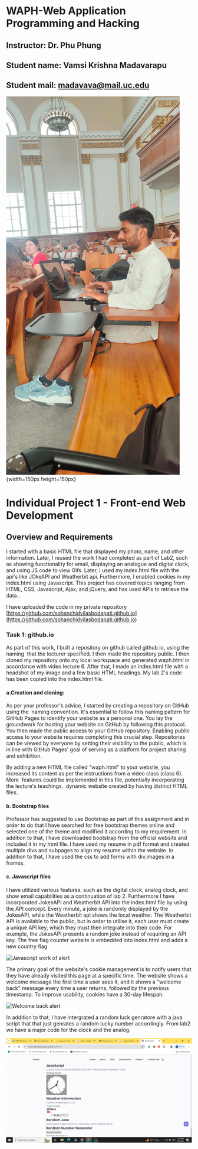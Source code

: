 # WAPH-Web Application Programming and Hacking

## Instructor: Dr. Phu Phung

## Student name: Vamsi Krishna Madavarapu

## Student mail: madavava@mail.uc.edu

![headshot](assets/img/Pro.jpg){width=150px height=150px}

# Individual Project 1 - Front-end Web Development 

## Overview and Requirements 

I started with a basic HTML file that displayed my photo, name, and other information. Later, I reused the work I had completed as part of Lab2, such as showing functionality for email, displaying an analogue and digital clock, and using JS code to view Gifs. Later, I used my index.html file with the api's like JOkeAPI and Weatherbit api. Furthermore, I enabled cookies in my index.html using Javascript. This project has covered topics ranging from HTML, CSS, Javascript, Ajax, and jQuery, and has used APIs to retrieve the data..

I have uploaded the code in my private repository [https://github.com/sohanchidvilasbodapati.github.io] (https://github.com/sohanchidvilasbodapati.github.io)


### Task 1: github.io

As part of this work, I built a repository on github called github.io, using the naming  that the lecturer specified. I then made the repository public. I then cloned my repository onto my local workspace and generated waph.html in accordance with video lecture 6. After that, I made an index.html file with a headshot of my image and a few basic HTML headings. My lab 2's code has been copied into the index.html file. 

#### a.Creation and cloning:
As per your professor's advice, I started by creating a repository on GitHub using the  naming convention. It's essential to follow this naming pattern for GitHub Pages to identify your website as a personal one. 
You lay the groundwork for hosting your website on GitHub by following this protocol.
You then made the public access to your GitHub repository. Enabling public access to your website requires completing this crucial step. Repositories can be viewed by everyone by setting their visibility to the public, which is in line with GitHub Pages' goal of serving as a platform for project sharing and exhibition.

By adding a new HTML file called "waph.html" to your website, you increased its content as per the instructions from a video class (class 6). More  features could be implemented in this file, potentially incorporating the lecture's teachings.  dynamic website created by having distinct HTML files.


####  b. Bootstrap files

Professor has suggested to use Bootstrap as part of this assignment and in order to do that I have searched for free bootstrap themes online and selected one of the theme and modified it according to my requirement. In addition to that, I have downloaded bootstrap from the official website and included it in my html file. I have used my resume in pdf format and created multiple divs and subpages to align my resume within the website. In addition to that, I have used the css to add forms with div,images in a frames.

#### c. Javascript files

I have utilized various features, such as the digital clock, analog clock, and show email capabilities as a continuation of lab 2. Furthermore I have incorporated JokesAPI and Weatherbit API into the index.html file by using the API concept. Every minute, a joke is randomly displayed by the JokesAPI, while the Weatherbit api shows the local weather.
The Weatherbit API is available to the public, but in order to utilise it, each user must create a unique API key, which they must then integrate into their code. For example, the JokesAPI presents a random joke instead of requiring an API key.
The free flag counter website is embedded into index.html and adds a new country flag

![Javascript work of alert](11(2).png)

The primary goal of the website's cookie management is to notify users that they have already visited this page at a specific time. The website shows a welcome message the first time a user sees it, and it shows a "welcome back" message every time a user returns, followed by the previous timestamp. To improve usability, cookies have a 30-day lifespan.

![Welcome back alert](12(2).png)


In addition to that, I have intergrated a random luck genratore with a java script that that just genrates a random lucky number accordingly. From lab2 we have a major code for the clock and the analog. 

![Show all the java script work](13.png)

